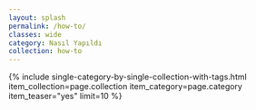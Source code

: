```yaml
---
layout: splash
permalink: /how-to/
classes: wide
category: Nasıl Yapıldı
collection: how-to
---
```


{% include single-category-by-single-collection-with-tags.html item_collection=page.collection item_category=page.category item_teaser="yes" limit=10 %}